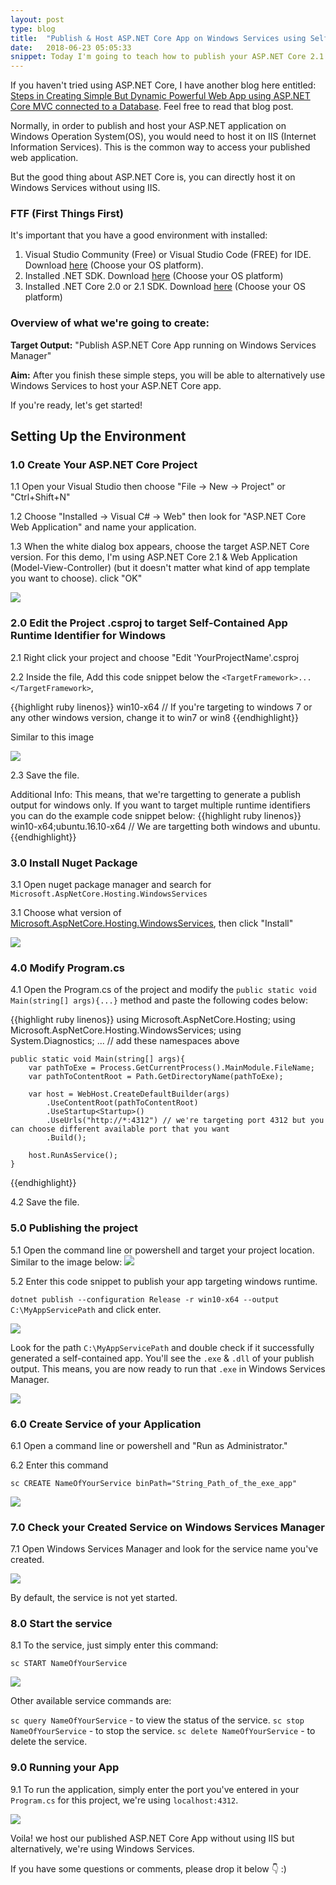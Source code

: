 ```yaml
---
layout: post
type: blog
title:  "Publish & Host ASP.NET Core App on Windows Services using Self-Contained Application for Windows"
date:   2018-06-23 05:05:33
snippet: Today I'm going to teach how to publish your ASP.NET Core 2.1 app on Windows Service using self-contained application for windows. 
---
```


If you haven't tried using ASP.NET Core, I have another blog here entitled: <a href="https://deanilvincent.github.io/2018/01/12/steps-in-creating-simple-but-dynamic-powerful-web-app-using-asp-net-core-mvc-connected-to-a-database/">Steps in Creating Simple But Dynamic Powerful Web App using ASP.NET Core MVC connected to a Database</a>. Feel free to read that blog post. 

Normally, in order to publish and host your ASP.NET application on Windows Operation System(OS), you would need to host it on IIS (Internet Information Services). This is the common way to access your published web application.

But the good thing about ASP.NET Core is, you can directly host it on Windows Services without using IIS.

### FTF (First Things First)

It's important that you have a good environment with installed:

1. Visual Studio Community (Free) or Visual Studio Code (FREE) for IDE. Download <a href="https://www.visualstudio.com/downloads/">here</a> (Choose your OS platform).
2. Installed .NET SDK. Download <a href="https://www.microsoft.com/net/learn/get-started/windows">here</a> (Choose your OS platform)
3. Installed .NET Core 2.0 or 2.1 SDK. Download <a href="https://www.microsoft.com/net/download/windows">here</a> (Choose your OS platform)

### Overview of what we're going to create:

<strong>Target Output:</strong> "Publish ASP.NET Core App running on Windows Services Manager"

<strong>Aim:</strong> After you finish these simple steps, you will be able to alternatively use Windows Services to host your ASP.NET Core app.

If you're ready, let's get started!

## Setting Up the Environment

### 1.0 Create Your ASP.NET Core Project
1.1 Open your Visual Studio then choose "File -> New -> Project" or "Ctrl+Shift+N"

1.2 Choose "Installed -> Visual C# -> Web" then look for "ASP.NET Core Web Application" and name your application.

1.3 When the white dialog box appears, choose the target ASP.NET Core version. For this demo, I'm using ASP.NET Core 2.1 & Web Application (Model-View-Controller) (but it doesn't matter what kind of app template you want to choose). click "OK"

<img src="https://user-images.githubusercontent.com/10904957/41809015-13be415e-7719-11e8-875c-7085c953a9e0.PNG" />

### 2.0 Edit the Project .csproj to target Self-Contained App Runtime Identifier for Windows

2.1 Right click your project and choose "Edit 'YourProjectName'.csproj

2.2 Inside the file, Add this code snippet below the `<TargetFramework>...</TargetFramework>`,

{{highlight ruby linenos}}
      <RuntimeIdentifier>win10-x64</RuntimeIdentifier>
      // If you're targeting to windows 7 or any other windows version, change it to win7 or win8
{{endhighlight}}

Similar to this image

<img src="https://user-images.githubusercontent.com/10904957/41809125-98502d00-771a-11e8-84b7-0b5cc30025c1.PNG" />

2.3 Save the file.

Additional Info: This means, that we're targetting to generate a publish output for windows only. If you want to target multiple runtime identifiers you can do the example code snippet below:
{{highlight ruby linenos}}
      <RuntimeIdentifier>win10-x64;ubuntu.16.10-x64</RuntimeIdentifier>
      // We are targetting both windows and ubuntu.
{{endhighlight}}

### 3.0 Install Nuget Package

3.1 Open nuget package manager and search for `Microsoft.AspNetCore.Hosting.WindowsServices`

3.1 Choose what version of <a href="https://www.nuget.org/packages/Microsoft.AspNetCore.Hosting.WindowsServices/">Microsoft.AspNetCore.Hosting.WindowsServices</a>, then click "Install"

<img src="https://user-images.githubusercontent.com/10904957/41809718-d939fb48-7724-11e8-9234-239905905248.PNG"/>

### 4.0 Modify Program.cs

4.1 Open the Program.cs of the project and modify the `public static void Main(string[] args){...}` method and paste the following codes below:

{{highlight ruby linenos}}
    using Microsoft.AspNetCore.Hosting;
    using Microsoft.AspNetCore.Hosting.WindowsServices;
    using System.Diagnostics;
    ... // add these namespaces above

    public static void Main(string[] args){
        var pathToExe = Process.GetCurrentProcess().MainModule.FileName;
        var pathToContentRoot = Path.GetDirectoryName(pathToExe);

        var host = WebHost.CreateDefaultBuilder(args)
            .UseContentRoot(pathToContentRoot)
            .UseStartup<Startup>()
            .UseUrls("http://*:4312") // we're targeting port 4312 but you can choose different available port that you want
            .Build();

        host.RunAsService();
    }
{{endhighlight}}

4.2 Save the file.

### 5.0 Publishing the project

5.1 Open the command line or powershell and target your project location.
Similar to the image below:
<img src="https://user-images.githubusercontent.com/10904957/41809723-ebdc796a-7724-11e8-9ee0-1e35013e13c1.PNG" />

5.2 Enter this code snippet to publish your app targeting windows runtime.

`dotnet publish --configuration Release -r win10-x64 --output C:\MyAppServicePath` and click enter.

<img src="https://user-images.githubusercontent.com/10904957/41809719-d96918ba-7724-11e8-9ff2-3ea6c4d9b983.PNG"/>

Look for the path `C:\MyAppServicePath` and double check if it successfully generated a self-contained app. You'll see the `.exe` & `.dll` of your publish output. This means, you are now ready to run that `.exe` in Windows Services Manager.

<img src="https://user-images.githubusercontent.com/10904957/41809769-b6863354-7725-11e8-8b04-b4aa6b9b83bb.PNG" />

### 6.0 Create Service of your Application

6.1 Open a command line or powershell and "Run as Administrator."

6.2 Enter this command

`sc CREATE NameOfYourService binPath="String_Path_of_the_exe_app"`

<img src="https://user-images.githubusercontent.com/10904957/41809820-84b297ae-7726-11e8-8afe-c2b9728272cf.PNG" />

### 7.0 Check your Created Service on Windows Services Manager

7.1 Open Windows Services Manager and look for the service name you've created.

<img src="https://user-images.githubusercontent.com/10904957/41809863-4d6ea28c-7727-11e8-95bf-bad07293e549.PNG"/>

By default, the service is not yet started.

### 8.0 Start the service

8.1 To the service, just simply enter this command:

`sc START NameOfYourService`

<img src="https://user-images.githubusercontent.com/10904957/41809894-af498a1c-7727-11e8-9b22-6d1f89a14a76.PNG" />

Other available service commands are:

`sc query NameOfYourService` - to view the status of the service.
`sc stop NameOfYourService` - to stop the service.
`sc delete NameOfYourService` - to delete the service.

### 9.0 Running your App 

9.1 To run the application, simply enter the port you've entered in your `Program.cs` for this project, we're using `localhost:4312`.

<img src="https://user-images.githubusercontent.com/10904957/41809954-8e53a6a2-7728-11e8-8118-93a1130083c4.PNG" />

Voila! we host our published ASP.NET Core App without using IIS but alternatively, we're using Windows Services.

If you have some questions or comments, please drop it below 👇 :)
